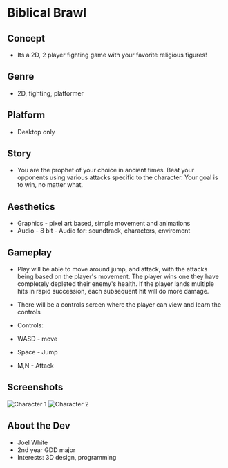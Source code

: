 # Biblical Brawl

## Concept

*   Its a 2D, 2 player fighting game with your favorite religious figures!

## Genre

*   2D, fighting, platformer

## Platform

*   Desktop only

## Story

*    You are the prophet of your choice in ancient times. Beat your opponents using various attacks specific to the character. Your goal is to win, no matter what.

## Aesthetics

*   Graphics - pixel art based, simple movement and animations
*   Audio - 8 bit
          - Audio for: soundtrack, characters, enviroment

## Gameplay

*   Play will be able to move around jump, and attack, with the attacks being based on the player's movement. The player wins one they have completely depleted their enemy's health. If the player lands multiple hits in rapid succession, each subsequent hit will do more damage.

*   There will be a controls screen where the player can view and learn the controls

*   Controls:
*   WASD - move
*   Space - Jump
*   M,N - Attack


## Screenshots

![Character 1](media/char.png) 
![Character 2](media/game1.png)

## About the Dev

*   Joel White
*   2nd year GDD major
*   Interests: 3D design, programming
